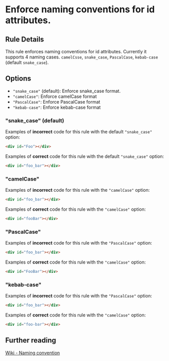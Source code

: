 # Enforce naming conventions for id attributes.

## Rule Details

This rule enforces naming conventions for id attributes.
Currently it supports 4 naming cases. `camelCsse`, `snake_case`, `PascalCase`, `kebab-case` (default `snake_case`).

## Options

- `"snake_case"` (default): Enforce snake_case format.
- `"camelCase"`: Enforce camelCase format
- `"PascalCase"`: Enforce PascalCase format
- `"kebab-case"`: Enforce kebab-case format

### "snake_case" (default)

Examples of **incorrect** code for this rule with the default `"snake_case"` option:

```html
<div id="Foo"></div>
```

Examples of **correct** code for this rule with the default `"snake_case"` option:

```html
<div id="foo_bar"></div>
```

### "camelCase"

Examples of **incorrect** code for this rule with the `"camelCase"` option:

```html
<div id="foo_bar"></div>
```

Examples of **correct** code for this rule with the `"camelCase"` option:

```html
<div id="fooBar"></div>
```

### "PascalCase"

Examples of **incorrect** code for this rule with the `"PascalCase"` option:

```html
<div id="foo_bar"></div>
```

Examples of **correct** code for this rule with the `"camelCase"` option:

```html
<div id="FooBar"></div>
```

### "kebab-case"

Examples of **incorrect** code for this rule with the `"PascalCase"` option:

```html
<div id="foo_bar"></div>
```

Examples of **correct** code for this rule with the `"camelCase"` option:

```html
<div id="foo-bar"></div>
```

## Further reading

[Wiki - Naming convention](<https://en.wikipedia.org/wiki/Naming_convention_(programming)>)
